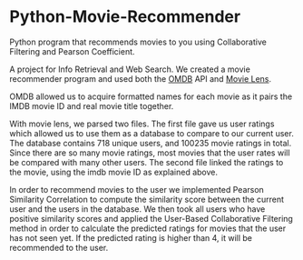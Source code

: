 # Python-Movie-Recommender
Python program that recommends movies to you using Collaborative Filtering and Pearson Coefficient.

A project for Info Retrieval and Web Search. We created a movie recommender program and used both the <a href="https://www.omdbapi.com/">OMDB</a> API and <a href="https://movielens.org/">Movie Lens</a>. 

OMDB allowed us to acquire formatted names for each movie as it pairs the IMDB movie ID and real movie title together.

With movie lens, we parsed two files. The first file gave us user ratings which allowed us to use them as a database to compare to our current user. The database contains 718 unique users, and 100235 movie ratings in total. Since there are so many movie ratings, most movies that the user rates will be compared with many other users. The second file linked the ratings to the movie, using the imdb movie ID as explained above. 

In order to recommend movies to the user we implemented Pearson Similarity Correlation to compute the similarity score between the current user and the users in the database. We then took all users who have positive similarity scores and applied the User-Based Collaborative Filtering method in order to calculate the predicted ratings for movies that the user has not seen yet. If the predicted rating is higher than 4, it will be recommended to the user.
